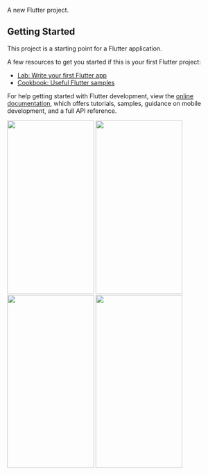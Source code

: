 

A new Flutter project.

## Getting Started

This project is a starting point for a Flutter application.

A few resources to get you started if this is your first Flutter project:

- [Lab: Write your first Flutter app](https://docs.flutter.dev/get-started/codelab)
- [Cookbook: Useful Flutter samples](https://docs.flutter.dev/cookbook)

For help getting started with Flutter development, view the
[online documentation](https://docs.flutter.dev/), which offers tutorials,
samples, guidance on mobile development, and a full API reference.
<p>
<img src="https://github.com/rutvik4940/SkyScrapper_app/assets/153794371/9c3af1a2-a95d-4f77-8a0a-9779391b09f6"
 height="400px" width="200px" />
 <img src="https://github.com/rutvik4940/SkyScrapper_app/assets/153794371/9a464dd2-9d59-47b2-a71f-48560358419c"
 height="400px" width="200px" />
 <img src="https://github.com/rutvik4940/SkyScrapper_app/assets/153794371/1deb1b89-d7fe-4ab6-83ec-1a2e57b85f33"
 height="400px" width="200px" />
 <img src="https://github.com/rutvik4940/SkyScrapper_app/assets/153794371/3b836dbe-82ae-411f-8b55-905ea3962372"
 height="400px" width="200px" />


 
</p>
